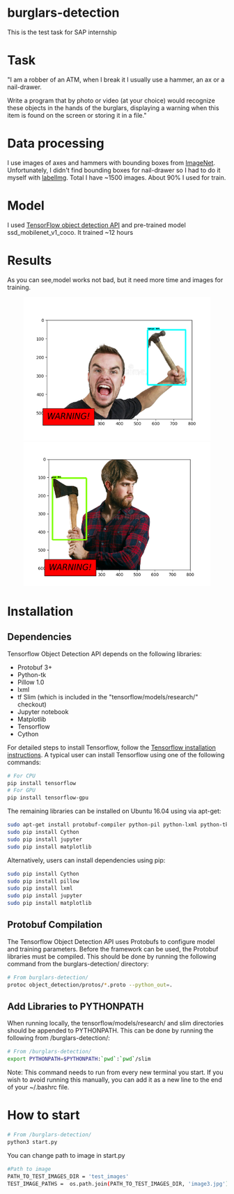 # burglars-detection
This is the test task for SAP internship

# Task
"I am a robber of an ATM, when I break it I usually use a hammer, an ax or a nail-drawer.

Write a program that by photo or video (at your choice) would recognize these objects in the hands of
the burglars, displaying a warning when this item is found on the screen or storing it in a file."

# Data processing
I use images of axes and hammers with bounding boxes from [ImageNet](http://image-net.org). Unfortunately, I didn't find bounding boxes for nail-drawer so I had to do it myself with [labelImg](https://github.com/tzutalin/labelImg).
Total I have ~1500 images. About 90% I used for train.
# Model
I used [TensorFlow object detection API](https://github.com/tensorflow/models/blob/master/research/object_detection) and pre-trained model ssd_mobilenet_v1_coco. It trained ~12 hours
# Results
As you can see,model works not bad, but it need more time and images for training.
<p align="center">
  <img src="https://github.com/valukov-alex/burglars-detection/blob/master/results/Figure_1.png" width=430 height=330>
  <img src="https://github.com/valukov-alex/burglars-detection/blob/master/results/Figure_2.png" width=430 height=330>
</p>

# Installation

## Dependencies

Tensorflow Object Detection API depends on the following libraries:

*   Protobuf 3+
*   Python-tk
*   Pillow 1.0
*   lxml
*   tf Slim (which is included in the "tensorflow/models/research/" checkout)
*   Jupyter notebook
*   Matplotlib
*   Tensorflow
*   Cython

For detailed steps to install Tensorflow, follow the [Tensorflow installation
instructions](https://www.tensorflow.org/install/). A typical user can install
Tensorflow using one of the following commands:

``` bash
# For CPU
pip install tensorflow
# For GPU
pip install tensorflow-gpu
```

The remaining libraries can be installed on Ubuntu 16.04 using via apt-get:

``` bash
sudo apt-get install protobuf-compiler python-pil python-lxml python-tk
sudo pip install Cython
sudo pip install jupyter
sudo pip install matplotlib
```

Alternatively, users can install dependencies using pip:

``` bash
sudo pip install Cython
sudo pip install pillow
sudo pip install lxml
sudo pip install jupyter
sudo pip install matplotlib
```

## Protobuf Compilation

The Tensorflow Object Detection API uses Protobufs to configure model and
training parameters. Before the framework can be used, the Protobuf libraries
must be compiled. This should be done by running the following command from
the burglars-detection/ directory:


``` bash
# From burglars-detection/
protoc object_detection/protos/*.proto --python_out=.
```

## Add Libraries to PYTHONPATH

When running locally, the tensorflow/models/research/ and slim directories
should be appended to PYTHONPATH. This can be done by running the following from
/burglars-detection/:


``` bash
# From /burglars-detection/
export PYTHONPATH=$PYTHONPATH:`pwd`:`pwd`/slim
```

Note: This command needs to run from every new terminal you start. If you wish
to avoid running this manually, you can add it as a new line to the end of your
~/.bashrc file.

# How to start

``` bash
# From /burglars-detection/
python3 start.py
```
You can change path to image in start.py

``` bash
#Path to image
PATH_TO_TEST_IMAGES_DIR = 'test_images'
TEST_IMAGE_PATHS =  os.path.join(PATH_TO_TEST_IMAGES_DIR, 'image3.jpg')
```

